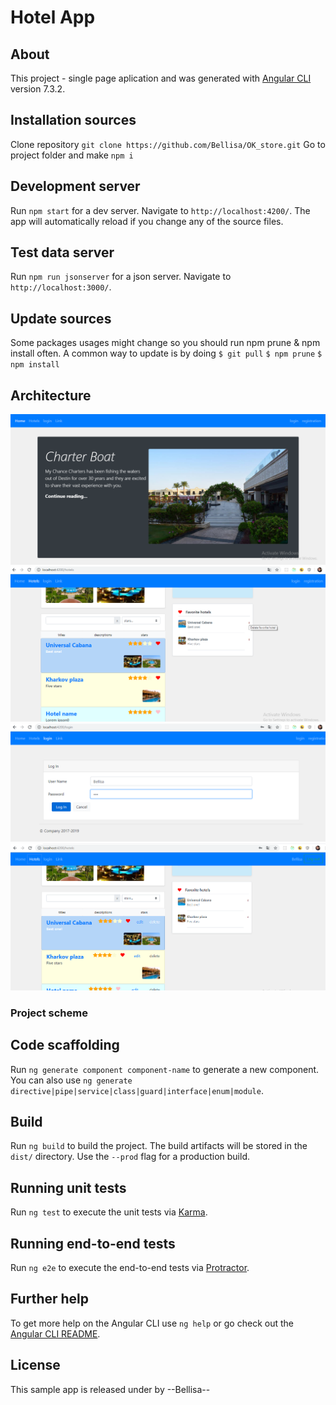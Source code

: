 # Hotel App
## About
This project - single page aplication and was generated with [Angular CLI](https://github.com/angular/angular-cli) version 7.3.2.
  
  ## Installation sources
Clone repository
`git clone https://github.com/Bellisa/OK_store.git`
Go to project folder and make
`npm i`

## Development server

Run `npm start` for a dev server. Navigate to `http://localhost:4200/`. The app will automatically reload if you change any of the source files.

## Test data server

Run `npm run jsonserver` for a json server. Navigate to `http://localhost:3000/`. 

## Update sources
Some packages usages might change so you should run npm prune & npm install often. A common way to update is by doing
  `$ git pull`
  `$ npm prune`
  `$ npm install`
## Architecture

<img src="img/1.png">
<img src="img/2.png">
<img src="img/3.png">
<img src="img/4.png">

### Project scheme

## Code scaffolding

Run `ng generate component component-name` to generate a new component. You can also use `ng generate directive|pipe|service|class|guard|interface|enum|module`.

## Build

Run `ng build` to build the project. The build artifacts will be stored in the `dist/` directory. Use the `--prod` flag for a production build.

## Running unit tests

Run `ng test` to execute the unit tests via [Karma](https://karma-runner.github.io).

## Running end-to-end tests

Run `ng e2e` to execute the end-to-end tests via [Protractor](http://www.protractortest.org/).

## Further help

To get more help on the Angular CLI use `ng help` or go check out the [Angular CLI README](https://github.com/angular/angular-cli/blob/master/README.md).

## License
This sample app is released under by --Bellisa--
